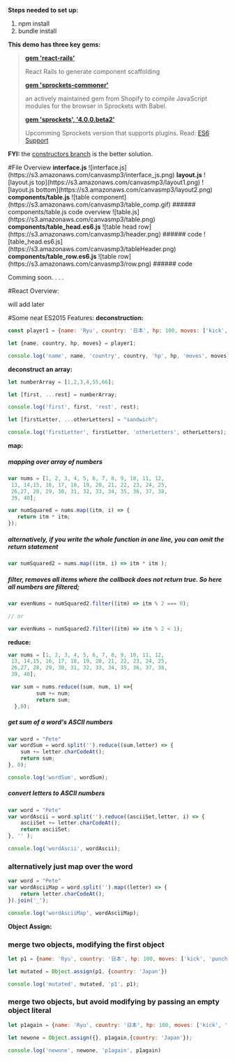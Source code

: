 
<strong>Steps needed to set up:</strong>
<ol>
<li>npm install</li>
<li>bundle install</li>
</ol>

<strong>This demo has three key gems:</strong>
<blockquote>
	<strong><a href="https://github.com/reactjs/react-rails" target="_block" >gem 'react-rails'</a></strong>
	<p>React Rails to generate component scaffolding</p>
	<strong><a href="https://github.com/Shopify/sprockets-commoner" target="_block" >gem 'sprockets-commoner'</a></strong>
	<p>an actively maintained gem from Shopify to compile JavaScript modules for the browser in Sprockets with Babel.</p>
	<strong><a href="https://libraries.io/rubygems/sprockets/4.0.0.beta2" target="_block" >gem 'sprockets', '4.0.0.beta2'</a></strong>
	<p>Upcomming Sprockets version that supports plugins. Read: <a href="https://github.com/rails/sprockets/blob/master/UPGRADING.md#es6-support"  target="_block">ES6 Support</a></p>
	
</blockquote>
<p><b>FYI: </b> the <a href="https://github.com/MKwenhua/rails-es2015-example/tree/constructors">constructors branch</a> is the better solution.</p>
</section>
#File Overview
<strong>interface.js</strong>
![interface.js](https://s3.amazonaws.com/canvasmp3/interface_js.png)
<strong>layout.js</strong>
![layout.js top](https://s3.amazonaws.com/canvasmp3/layout1.png)
![layout.js bottom](https://s3.amazonaws.com/canvasmp3/layout2.png)
<strong>components/table.js</strong>
![table component](https://s3.amazonaws.com/canvasmp3/table_comp.gif)
###### components/table.js code overview
![table.js](https://s3.amazonaws.com/canvasmp3/table.png)
<strong>components/table_head.es6.js</strong>
![table head row](https://s3.amazonaws.com/canvasmp3/header.png)
###### code
![table_head.es6.js](https://s3.amazonaws.com/canvasmp3/tableHeader.png)
<strong>components/table_row.es6.js</strong>
![table row](https://s3.amazonaws.com/canvasmp3/row.png)
###### code

<p>Comming soon. . . . </p>
#React Overview:

<p>will add later</p>


#Some neat ES2015 Features:
<strong>deconstruction:</strong>
```javascript
const player1 = {name: 'Ryu', country: '日本', hp: 100, moves: ['kick', 'punch', 'spin thing']}

let {name, country, hp, moves} = player1;

console.log('name', name, 'country', country, 'hp', hp, 'moves', moves);
```
<strong>deconstruct an array:</strong>
```javascript
let numberArray = [1,2,3,4,55,66];

let [first, ...rest] = numberArray;

console.log('first', first, 'rest', rest);

let [firstLetter, ...otherLetters] = "sandwich";

console.log('firstLetter', firstLetter, 'otherLetters', otherLetters);
```
<strong>map:</strong>
##### mapping over array of numbers
```javascript
var nums = [1, 2, 3, 4, 5, 6, 7, 8, 9, 10, 11, 12,
 13, 14,15, 16, 17, 18, 19, 20, 21, 22, 23, 24, 25,
 26,27, 28, 29, 30, 31, 32, 33, 34, 35, 36, 37, 38,
 39, 40];

var numSquared = nums.map((itm, i) => {
   return itm * itm; 
});
```

##### alternatively, if you write the whole function in one line, you can omit the return statement
```javascript
var numSquared2 = nums.map((itm, i) => itm * itm );
```

##### filter, removes all items where the callback does not return true. So here all numbers are filtered;
```javascript
var evenNums = numSquared2.filter((itm) => itm % 2 === 0);

// or 

var evenNums = numSquared2.filter((itm) => itm % 2 < 1);
```
<strong>reduce:</strong>
```javascript
var nums = [1, 2, 3, 4, 5, 6, 7, 8, 9, 10, 11, 12,
 13, 14,15, 16, 17, 18, 19, 20, 21, 22, 23, 24, 25,
 26,27, 28, 29, 30, 31, 32, 33, 34, 35, 36, 37, 38,
 39, 40];

 var sum = nums.reduce((sum, num, i) =>{
         sum += num;
         return sum;
  },0);
 ```
##### get sum of a word's ASCII numbers

```javascript
var word = "Pete"
var wordSum = word.split('').reduce((sum,letter) => {
	sum += letter.charCodeAt();
	return sum;
}, 0);

console.log('wordSum', wordSum);
 ```
##### convert letters to ASCII numbers

```javascript
var word = "Pete"
var wordAscii = word.split('').reduce((asciiSet,letter, i) => {
	asciiSet += letter.charCodeAt();
	return asciiSet;
}, '' );

console.log('wordAscii', wordAscii);
```

### alternatively just map over the word

```javascript
var word = "Pete"
var wordAsciiMap = word.split('').map((letter) => {
	return letter.charCodeAt();
}).join('_');

console.log('wordAsciiMap', wordAsciiMap);
```
<strong>Object Assign:</strong>

### merge two objects, modifying the first object

```javascript
let p1 = {name: 'Ryu', country: '日本', hp: 100, moves: ['kick', 'punch', 'spin thing']}

let mutated = Object.assign(p1, {country: 'Japan'})

console.log('mutated', mutated, 'p1', p1);
```

### merge two objects, but avoid modifying by passing an empty object literal

```javascript
let p1again = {name: 'Ryu', country: '日本', hp: 100, moves: ['kick', 'punch', 'spin thing']}

let newone = Object.assign({}, p1again,{country: 'Japan'});

console.log('newone', newone, 'p1again', p1again)
```
